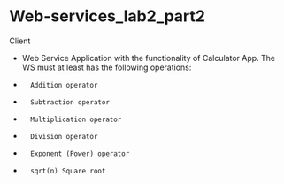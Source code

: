 # Web-services_lab2_part2
Client 
- Web Service Application with the functionality of Calculator App. The WS must at least has the following operations:

-       Addition operator
-       Subtraction operator
-       Multiplication operator
-       Division operator
-       Exponent (Power) operator
-       sqrt(n) Square root
